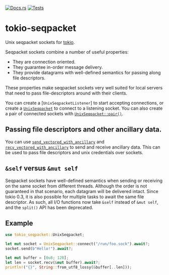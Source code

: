 [![Docs.rs](https://docs.rs/tokio-seqpacket/badge.svg)](https://docs.rs/tokio-seqpacket/)
[![Tests](https://github.com/de-vri-es/tokio-seqpacket-rs/workflows/tests/badge.svg)](https://github.com/de-vri-es/tokio-seqpacket-rs/actions?query=workflow%3Atests+branch%3Amain)

# tokio-seqpacket

Unix seqpacket sockets for [tokio](https://docs.rs/tokio).

Seqpacket sockets combine a number of useful properties:
* They are connection oriented.
* They guarantee in-order message delivery.
* They provide datagrams with well-defined semantics for passing along file descriptors.

These properties make seqpacket sockets very well suited for local servers that need to pass file-descriptors around with their clients.

You can create a [`UnixSeqpacketListener`] to start accepting connections,
or create a [`UnixSeqpacket`] to connect to a listening socket.
You can also create a pair of connected sockets with [`UnixSeqpacket::pair()`].

## Passing file descriptors and other ancillary data.

You can use [`send_vectored_with_ancillary`](UnixSeqpacket::send_vectored_with_ancillary) and [`recv_vectored_with_ancillary`](UnixSeqpacket::recv_vectored_with_ancillary)
to send and receive ancillary data.
This can be used to pass file descriptors and unix credentials over sockets.

## `&self` versus `&mut self`

Seqpacket sockets have well-defined semantics when sending or receiving on the same socket from different threads.
Although the order is not guaranteed in that scenario, each datagram will be delivered intact.
Since tokio 0.3, it is also possible for multiple tasks to await the same file descriptor.
As such, all I/O functions now take `&self` instead of `&mut self`,
and the `split()` API has been deprecated.

## Example
```rust
use tokio_seqpacket::UnixSeqpacket;

let mut socket = UnixSeqpacket::connect("/run/foo.sock").await?;
socket.send(b"Hello!").await?;

let mut buffer = [0u8; 128];
let len = socket.recv(&mut buffer).await?;
println!("{}", String::from_utf8_lossy(&buffer[..len]));
```

[`UnixSeqpacketLister`]: https://docs.rs/tokio-seqpacket/latest/tokio_seqpacket/struct.UnixSeqpacketListener.html
[`UnixSeqpacket`]: https://docs.rs/tokio-seqpacket/latest/tokio_seqpacket/struct.UnixSeqpacket.html
[`UnixSeqpacket::pair()`]: https://docs.rs/tokio-seqpacket/latest/tokio_seqpacket/struct.UnixSeqpacket.html#method.pair
[UnixSeqpacket::send_vectored_with_ancillary]: https://docs.rs/tokio-seqpacket/latest/tokio_seqpacket/struct.UnixSeqpacket.html#method.send_vectored_with_ancillary
[UnixSeqpacket::recv_vectored_with_ancillary]: https://docs.rs/tokio-seqpacket/latest/tokio_seqpacket/struct.UnixSeqpacket.html#method.recv_vectored_with_ancillary
